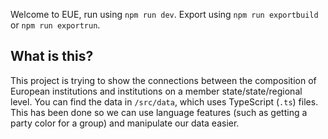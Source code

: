 Welcome to EUE, run using `npm run dev`.
Export using `npm run exportbuild` or `npm run exportrun`.

## What is this?
This project is trying to show the connections between the composition of European institutions and institutions on a member state/state/regional level.
You can find the data in `/src/data`, which uses TypeScript (`.ts`) files. This has been done so we can use language features (such as getting a party color for a group) and manipulate our data easier.
